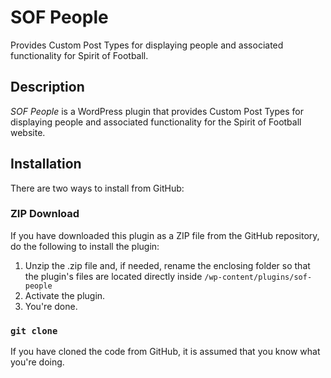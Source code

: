 # SOF People

Provides Custom Post Types for displaying people and associated functionality for Spirit of Football.

## Description

*SOF People* is a WordPress plugin that provides Custom Post Types for displaying people and associated functionality for the Spirit of Football website.

## Installation

There are two ways to install from GitHub:

### ZIP Download

If you have downloaded this plugin as a ZIP file from the GitHub repository, do the following to install the plugin:

1. Unzip the .zip file and, if needed, rename the enclosing folder so that the plugin's files are located directly inside `/wp-content/plugins/sof-people`
2. Activate the plugin.
3. You're done.

### `git clone`

If you have cloned the code from GitHub, it is assumed that you know what you're doing.
